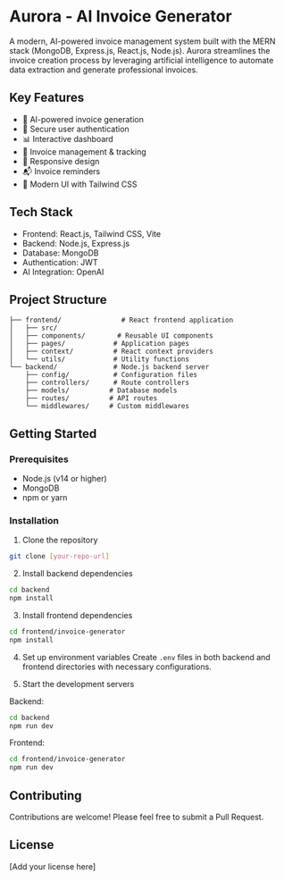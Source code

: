 # Aurora - AI Invoice Generator

A modern, AI-powered invoice management system built with the MERN stack (MongoDB, Express.js, React.js, Node.js). Aurora streamlines the invoice creation process by leveraging artificial intelligence to automate data extraction and generate professional invoices.

## Key Features
- 🤖 AI-powered invoice generation
- 🔐 Secure user authentication
- 📊 Interactive dashboard
- 💼 Invoice management & tracking
- 📱 Responsive design
- 📬 Invoice reminders
- 🎨 Modern UI with Tailwind CSS

## Tech Stack
- Frontend: React.js, Tailwind CSS, Vite
- Backend: Node.js, Express.js
- Database: MongoDB
- Authentication: JWT
- AI Integration: OpenAI

## Project Structure
```
├── frontend/               # React frontend application
│   ├── src/
│   ├── components/        # Reusable UI components
│   ├── pages/            # Application pages
│   ├── context/          # React context providers
│   └── utils/            # Utility functions
└── backend/              # Node.js backend server
    ├── config/           # Configuration files
    ├── controllers/      # Route controllers
    ├── models/          # Database models
    ├── routes/          # API routes
    └── middlewares/     # Custom middlewares
```

## Getting Started

### Prerequisites
- Node.js (v14 or higher)
- MongoDB
- npm or yarn

### Installation

1. Clone the repository
```bash
git clone [your-repo-url]
```

2. Install backend dependencies
```bash
cd backend
npm install
```

3. Install frontend dependencies
```bash
cd frontend/invoice-generator
npm install
```

4. Set up environment variables
Create `.env` files in both backend and frontend directories with necessary configurations.

5. Start the development servers

Backend:
```bash
cd backend
npm run dev
```

Frontend:
```bash
cd frontend/invoice-generator
npm run dev
```

## Contributing
Contributions are welcome! Please feel free to submit a Pull Request.

## License
[Add your license here]